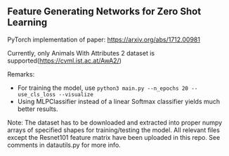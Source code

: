 ## Feature Generating Networks for Zero Shot Learning

PyTorch implementation of paper: <https://arxiv.org/abs/1712.00981>

Currently, only Animals With Attributes 2 dataset is supported(<https://cvml.ist.ac.at/AwA2/>)

<!--Accuracy obtained: 96.1%-->
Remarks:
* For training the model, use ``python3 main.py --n_epochs 20 --use_cls_loss --visualize``
* Using MLPClassifier instead of a linear Softmax classifier yields much better results.

Note: 
The dataset has to be downloaded and extracted into proper numpy arrays of specified shapes for training/testing the model. All relevant files except the Resnet101 feature matrix have been uploaded in this repo. See comments in datautils.py for more info.
